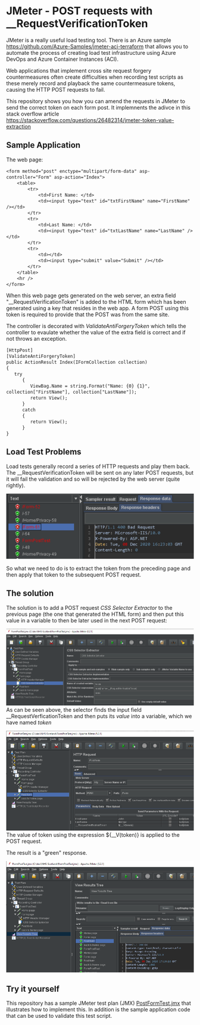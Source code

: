 # JMeter - POST requests with __RequestVerificationToken
JMeter is a really useful load testing tool. There is an Azure sample https://github.com/Azure-Samples/jmeter-aci-terraform that allows you to automate the process of creating load test infrastructure using Azure DevOps and Azure Container Instances (ACI).

Web applications that implement cross site request forgery countermeasures often create difficulties when recording test scripts as these merely record and playback the same countermeasure tokens, causing the HTTP POST requests to fail.

This repository shows you how you can amend the requests in JMeter to send the correct token on each form post. It implemnents the adivce in this stack overflow article https://stackoverflow.com/questions/26482314/jmeter-token-value-extraction

## Sample Application
The web page:
```
<form method="post" enctype="multipart/form-data" asp-controller="Form" asp-action="Index">
    <table>
        <tr>
            <td>First Name: </td>
            <td><input type="text" id="txtFirstName" name="FirstName" /></td>
        </tr>
        <tr>
            <td>Last Name: </td>
            <td><input type="text" id="txtLastName" name="LastName" /></td>
        </tr>
        <tr>
            <td></td>
            <td><input type="submit" value="Submit" /></td>
        </tr>
    </table>
    <hr />
</form>
```
When this web page gets generated on the web server, an extra field "__RequestVerificationToken" is added to the HTML form which has been generated using a key that resides in the web app. A form POST using this token is required to provide that the POST was from the same site.

The controller is decorated with *ValidateAntiForgeryToken* which tells the controller to evaulate whether the value of the extra field is correct and if not throws an exception.
```
[HttpPost]
[ValidateAntiForgeryToken]
public ActionResult Index(IFormCollection collection)
{
   try
      {
         ViewBag.Name = string.Format("Name: {0} {1}", collection["FirstName"], collection["LastName"]);
         return View();
      }
      catch
      {
         return View();
      }
}
```
## Load Test Problems
Load tests generally record a series of HTTP requests and play them back. The __RequestVerificationToken will be sent on any later POST requests, but it will fail the validation and so will be rejected by the web server (quite rightly).

![Rejected request](/rejected-request.png)

So what we need to do is to extract the token from the preceding page and then apply that token to the subsequent POST request.

## The solution
The solution is to add a POST request *CSS Selector Extractor* to the previous page (the one that generated the HTML form) and then put this value in a variable to then be later used in the next POST request:

![CSS Selector Extractor](/css-selector-extractor.png)
As can be seen above, the selector finds the input field __RequestVerficationToken and then puts its *value* into a variable, which we have named *token*

![Updated post request](/response2.png)
The value of token using the expression ${__V(token)} is applied to the POST request.

The result is a "green" response.

![Response from post request](/green-response.png)

## Try it yourself
This repository has a sample JMeter test plan (JMX) [PostFormTest.jmx](postformtest.jmx) that illustrates how to implement this. In addition is the sample application code that can be used to validate this test script.
